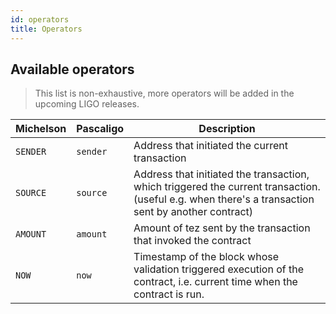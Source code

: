 ```yaml
---
id: operators
title: Operators
---
```


## Available operators

> This list is non-exhaustive, more operators will be added in the upcoming LIGO releases.

|Michelson   	|Pascaligo   	|Description |
|---	|---	|---	|
| `SENDER` | `sender` | Address that initiated the current transaction
| `SOURCE` | `source` | Address that initiated the transaction, which triggered the current transaction. (useful e.g. when there's a transaction sent by another contract)
| `AMOUNT` | `amount` | Amount of tez sent by the transaction that invoked the contract
| `NOW`    | `now`    | Timestamp of the block whose validation triggered execution of the contract, i.e. current time when the contract is run.